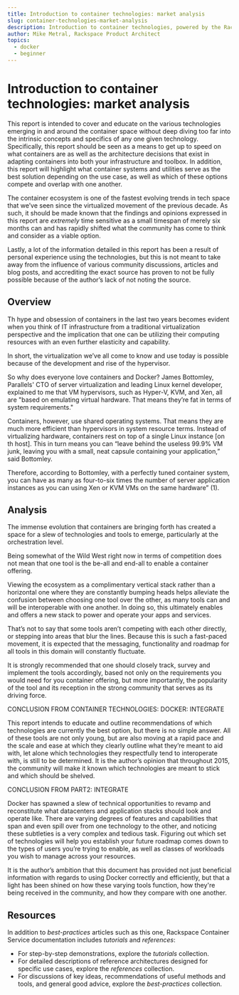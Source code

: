 ```yaml
---
title: Introduction to container technologies: market analysis
slug: container-technologies-market-analysis
description: Introduction to container technologies, powered by the Rackspace Container Service
author: Mike Metral, Rackspace Product Architect
topics:
  - docker
  - beginner
---
```


# Introduction to container technologies: market analysis

This report is intended to cover and educate on the various
technologies emerging in and around the container space without deep
diving too far into the intrinsic concepts and specifics of any one given
technology. Specifically, this report should be seen as a means to get
up to speed on what containers are as well as the architecture
decisions that exist in adapting containers into both your
infrastructure and toolbox. In addition, this report will highlight what container systems
and utilities serve as the best solution depending on the use case, as
well as which of these options compete and overlap with one another.

The container ecosystem is one of the fastest evolving trends in tech
space that we’ve seen since the virtualized movement of the previous
decade. As such, it should be made known that the findings and
opinions expressed in this report are *extremely* time sensitive as a
small timespan of merely six months can and has rapidly shifted what
the community has come to think and consider as a viable option.

Lastly, a lot of the information detailed in this report has been a
result of personal experience using the technologies, but this is not
meant to take away from the influence of various community
discussions, articles and blog posts, and accrediting the exact source
has proven to not be fully possible because of the author’s lack of not
noting the source.

## Overview

Th hype and obsession of containers in the last two years becomes evident
when you think of IT infrastructure from a traditional virtualization
perspective and the implication that one can be utilizing their
computing resources with an even further elasticity and capability.

In short, the virtualization we’ve all come to know and use today is
possible because of the development and rise of the hypervisor.

So why does everyone love containers and Docker? James Bottomley,
Parallels' CTO of server virtualization and leading Linux kernel
developer, explained to me that VM hypervisors, such as Hyper-V,
KVM, and Xen, all are "based on emulating virtual hardware. That means
they’re fat in terms of system requirements."

Containers, however, use shared operating systems. That means they are
much more efficient than hypervisors in system resource terms. Instead
of virtualizing hardware, containers rest on top of a single Linux
instance [on th host]. This in turn means you can “leave behind
the useless 99.9% VM junk, leaving you with a small, neat capsule
containing your application,” said Bottomley.

Therefore, according to Bottomley, with a perfectly tuned container
system, you can have as many as four-to-six times the number of
server application instances as you can using Xen or KVM VMs on the same
hardware” (1).

## Analysis

The immense evolution that containers are bringing forth has created a
space for a slew of technologies and tools to emerge, particularly at
the orchestration level.

Being somewhat of the Wild West right now in terms of competition does
not mean that one tool is the be-all and end-all to enable a
container offering.

Viewing the ecosystem as a complimentary vertical stack rather than a
horizontal one where they are constantly bumping heads helps alleviate
the confusion between choosing one tool over the other, as many tools
can and will be interoperable with one another. In doing so, this
ultimately enables and offers a new stack to power and operate your apps
and services.

That’s not to say that some tools aren’t competing with each other
directly, or stepping into areas that blur the lines. Because this is
such a fast-paced movement, it is expected that the messaging,
functionality and roadmap for all tools in this domain will constantly
fluctuate.

It is strongly recommended that one should closely track, survey and
implement the tools accordingly, based not only on the requirements you
would need for you container offering, but more importantly, the
popularity of the tool and its reception in the strong community that
serves as its driving force.

CONCLUSION FROM CONTAINER TECHNOLOGIES: DOCKER: INTEGRATE

This report intends to educate and outline recommendations of which
technologies are currently the best option, but there is no simple answer.
All of
these tools are not only young, but are also moving at a rapid pace
and the scale and ease at which they clearly outline what they’re meant
to aid with, let alone which technologies they respectfully tend to
interoperate with, is still to be determined. It is the author’s opinion
that throughout 2015, the community will make it known which
technologies are meant to stick and which should be shelved.

CONCLUSION FROM PART2: INTEGRATE

Docker has spawned a slew of technical opportunities to revamp and
reconstitute what datacenters and application stacks should look and
operate like. There are varying degrees of features and capabilities
that span and even spill over from one technology to the other, and
noticing these subtleties is a very complex and tedious task. Figuring
out which set of technologies will help you establish your future
roadmap comes down to the types of users you’re trying to enable, as
well as classes of workloads you wish to manage across your resources.

It is the author’s ambition that this document has provided not just
beneficial information with regards to using Docker correctly and
efficiently, but that a light has been shined on how these varying
tools function, how they're being received in the community, and how
they compare with one another.

<a name="resources"></a>
## Resources

In addition to *best-practices* articles such as this one,
Rackspace Container Service documentation includes *tutorials* and *references*:

* For step-by-step demonstrations, explore the *tutorials* collection.
* For detailed descriptions of reference architectures designed
  for specific use cases,
  explore the *references* collection.
* For discussions of key ideas, recommendations of useful methods and tools, and
  general good advice, explore the *best-practices* collection.
